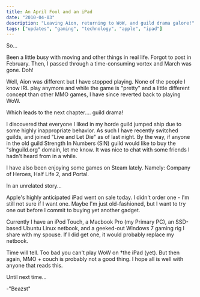 ```yaml
---
title: An April Fool and an iPad
date: "2010-04-03"
description: "Leaving Aion, returning to WoW, and guild drama galore!"
tags: ["updates", "gaming", "technology", "apple", "ipad"]
---
```


So...

Been a little busy with moving and other things in real life. Forgot to post in February. Then, I passed through a time-consuming vortex and March was gone. Doh!

Well, Aion was different but I have stopped playing. None of the people I know IRL play anymore and while the game is "pretty" and a little different concept than other MMO games, I have since reverted back to playing WoW.

Which leads to the next chapter.... guild drama!

I discovered that everyone I liked in my horde guild jumped ship due to some highly inappropriate behavior. As such I have recently switched guilds, and joined "Live and Let Die" as of last night. By the way, if anyone in the old guild Strength In Numbers (SlN) guild would like to buy the "slnguild.org" domain, let me know. It was nice to chat with some friends I hadn't heard from in a while.

I have also been enjoying some games on Steam lately. Namely: Company of Heroes, Half Life 2, and Portal.

In an unrelated story...

Apple's highly anticipated iPad went on sale today. I didn't order one - I'm still not sure if I want one. Maybe I'm just old-fashioned, but I want to try one out before I commit to buying yet another gadget.

Currently I have an iPod Touch, a Macbook Pro (my Primary PC), an SSD-based Ubuntu Linux netbook, and a geeked-out Windows 7 gaming rig I share with my spouse. If I did get one, it would probably replace my netbook.

Time will tell. Too bad you can't play WoW on †the iPad (yet). But then again, MMO + couch is probably not a good thing. I hope all is well with anyone that reads this.

Until next time...

-"Beazst"

